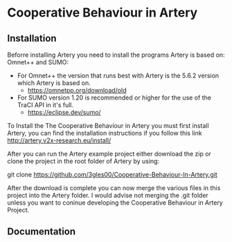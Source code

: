 # Cooperative Behaviour in Artery

## Installation
Beforre installing Artery you need to install the programs Artery is based on: Omnet++ and SUMO:
- For Omnet++ the version that runs best with Artery is the 5.6.2 version which Artery is based on. 
    * https://omnetpp.org/download/old
- For SUMO version 1.20 is recommended or higher for the use of the TraCI API in it's full.
    * https://eclipse.dev/sumo/

To Install the The Cooperative Behaviour in Artery you must first install Artery, you can find the installation instructions
if you follow this link http://artery.v2x-research.eu/install/

After you can run the Artery example project either download the zip or clone the project in the root folder of Artery by using: 

git clone https://github.com/3gles00/Cooperative-Behaviour-In-Artery.git

After the download is complete you can now merge the various files in this project into the Artery folder.
I would advise not merging the .git folder unless you want to coninue developing the Cooperative Behaviour in Artery Project.

## Documentation
